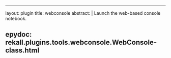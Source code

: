 
---
layout: plugin
title: webconsole
abstract: |
    Launch the web-based console notebook.

epydoc: rekall.plugins.tools.webconsole.WebConsole-class.html
---
